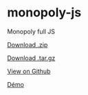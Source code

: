 monopoly-js
===========

Monopoly full JS

[Download .zip](https://github.com/jotitan/monopoly-js/zipball/master)

[Download .tar.gz](https://github.com/jotitan/monopoly-js/tarball/master)

[View on Github](https://github.com/jotitan/monopoly-js)

[Démo](http://jotitan.github.io/monopoly/demo/)
        
     
